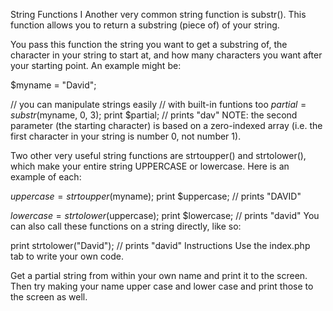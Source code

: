 String Functions I
Another very common string function is substr(). This function allows you to return a substring (piece of) of your string.

You pass this function the string you want to get a substring of, the character in your string to start at, and how many characters you want after your starting point. An example might be:

$myname = "David";

// you can manipulate strings easily
// with built-in funtions too
$partial = substr($myname, 0, 3);
print $partial;
// prints "dav"
NOTE: the second parameter (the starting character) is based on a zero-indexed array (i.e. the first character in your string is number 0, not number 1).

Two other very useful string functions are strtoupper() and strtolower(), which make your entire string UPPERCASE or lowercase. Here is an example of each:

$uppercase = strtoupper($myname);
print $uppercase;
// prints "DAVID"

$lowercase = strtolower($uppercase);
print $lowercase;
// prints "david"
You can also call these functions on a string directly, like so:

print strtolower("David");
// prints "david"
Instructions
Use the index.php tab to write your own code.

Get a partial string from within your own name and print it to the screen. Then try making your name upper case and lower case and print those to the screen as well.
